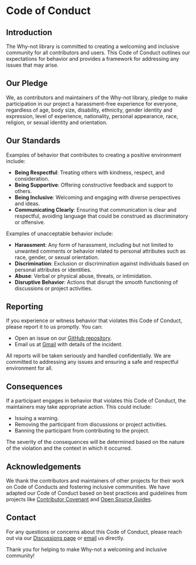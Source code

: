 # Code of Conduct

## Introduction

The Why-not library is committed to creating a welcoming and inclusive community for all contributors and users. This Code of Conduct outlines our expectations for behavior and provides a framework for addressing any issues that may arise.

## Our Pledge

We, as contributors and maintainers of the Why-not library, pledge to make participation in our project a harassment-free experience for everyone, regardless of age, body size, disability, ethnicity, gender identity and expression, level of experience, nationality, personal appearance, race, religion, or sexual identity and orientation.

## Our Standards

Examples of behavior that contributes to creating a positive environment include:

- **Being Respectful**: Treating others with kindness, respect, and consideration.
- **Being Supportive**: Offering constructive feedback and support to others.
- **Being Inclusive**: Welcoming and engaging with diverse perspectives and ideas.
- **Communicating Clearly**: Ensuring that communication is clear and respectful, avoiding language that could be construed as discriminatory or offensive.

Examples of unacceptable behavior include:

- **Harassment**: Any form of harassment, including but not limited to unwanted comments or behavior related to personal attributes such as race, gender, or sexual orientation.
- **Discrimination**: Exclusion or discrimination against individuals based on personal attributes or identities.
- **Abuse**: Verbal or physical abuse, threats, or intimidation.
- **Disruptive Behavior**: Actions that disrupt the smooth functioning of discussions or project activities.

## Reporting

If you experience or witness behavior that violates this Code of Conduct, please report it to us promptly. You can:

- Open an issue on our [GitHub repository](https://github.com/Naveen2070/why-not/issues).
- Email us at [Gmail](mailto:naveenrameshcud@gmail.com) with details of the incident.

All reports will be taken seriously and handled confidentially. We are committed to addressing any issues and ensuring a safe and respectful environment for all.

## Consequences

If a participant engages in behavior that violates this Code of Conduct, the maintainers may take appropriate action. This could include:

- Issuing a warning.
- Removing the participant from discussions or project activities.
- Banning the participant from contributing to the project.

The severity of the consequences will be determined based on the nature of the violation and the context in which it occurred.

## Acknowledgements

We thank the contributors and maintainers of other projects for their work on Code of Conducts and fostering inclusive communities. We have adapted our Code of Conduct based on best practices and guidelines from projects like [Contributor Covenant](https://www.contributor-covenant.org/) and [Open Source Guides](https://opensource.guide/).

## Contact

For any questions or concerns about this Code of Conduct, please reach out via our [Discussions page](https://github.com/Naveen2070/why-not/discussions) or
[email](mailto:naveenrameshcud@gmail.com) us directly.

Thank you for helping to make Why-not a welcoming and inclusive community!
